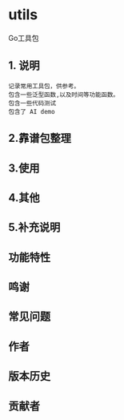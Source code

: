 # utils
 Go工具包

## 1. 说明
    记录常用工具包，供参考。
    包含一些泛型函数,以及时间等功能函数。
    包含一些代码测试
    包含了 AI demo

## 2.靠谱包整理


## 3.使用


## 4.其他


## 5.补充说明

## 功能特性

## 鸣谢

## 常见问题

## 作者

## 版本历史

## 贡献者

